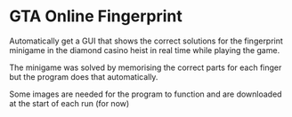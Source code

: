# GTA Online Fingerprint
Automatically get a GUI that shows the correct solutions for the fingerprint minigame in the diamond casino heist in real time while playing the game.

The minigame was solved by memorising the correct parts for each finger but the program does that automatically.

Some images are needed for the program to function and are downloaded at the start of each run (for now)
